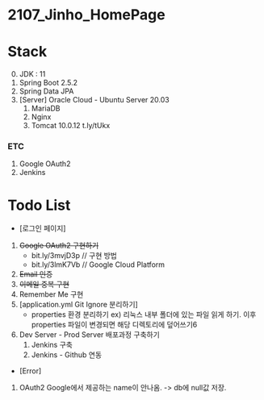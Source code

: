 # 2107_Jinho_HomePage

# Stack
0. JDK : 11
1. Spring Boot 2.5.2
2. Spring Data JPA
3. [Server] Oracle Cloud - Ubuntu Server 20.03
   1. MariaDB
   2. Nginx
   3. Tomcat 10.0.12
      t.ly/tUkx
### ETC
1. Google OAuth2
2. Jenkins

# Todo List
* [로그인 페이지]
1. ~~Google OAuth2 구현하기~~
   * bit.ly/3mvjD3p // 구현 방법
   * bit.ly/3lmK7Vb // Google Cloud Platform
2. ~~Email 인증~~
3. ~~이메일 중복 구현~~
4. Remember Me 구현
5. [application.yml Git Ignore 분리하기]
   * properties 환경 분리하기 ex) 리눅스 내부 폴더에 있는 파일 읽게 하기.
     이후 properties 파일이 변경되면 해당 디렉토리에 덮어쓰기6
6. Dev Server - Prod Server 배포과정 구축하기
   1. Jenkins 구축
   2. Jenkins - Github 연동


* [Error]
1. OAuth2 Google에서 제공하는 name이 안나옴. -> db에 null값 저장.